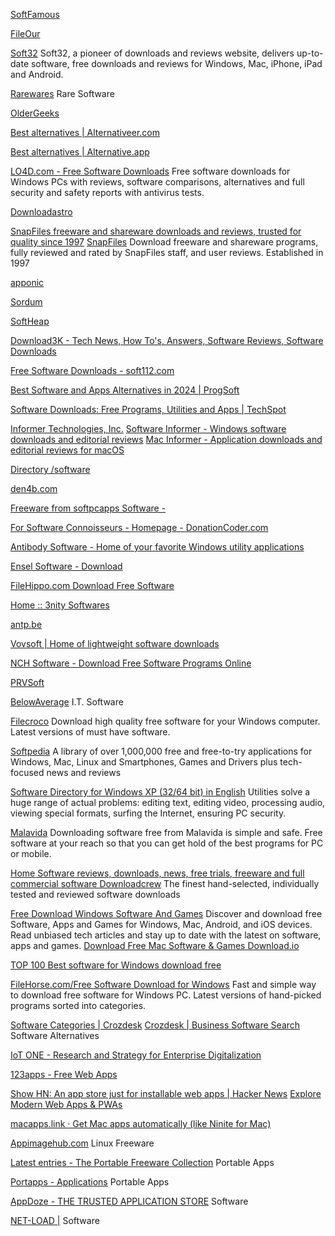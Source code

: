 
[SoftFamous](https://softfamous.com/)

[FileOur](https://www.fileour.com/)

[Soft32](https://www.soft32.com/)
Soft32, a pioneer of downloads and reviews website, delivers up-to-date software, free downloads and reviews for Windows, Mac, iPhone, iPad and Android.

[Rarewares](https://www.rarewares.org/)
Rare Software

[OlderGeeks](https://oldergeeks.com/)

[Best alternatives | Alternativeer.com](https://alternativeer.com/)

[Best alternatives | Alternative.app](https://alternative.app/)

[LO4D.com - Free Software Downloads](https://www.lo4d.com/)
Free software downloads for Windows PCs with reviews, software comparisons, alternatives and full security and safety reports with antivirus tests.

[Downloadastro](https://en.downloadastro.com/)

[SnapFiles freeware and shareware downloads and reviews, trusted for quality since 1997](https://www.snapfiles.com/)
[SnapFiles](https://www.snapfiles.com/freeware/)
Download freeware and shareware programs, fully reviewed and rated by SnapFiles staff, and user reviews. Established in 1997

[apponic](https://www.apponic.com/)

[Sordum](https://www.sordum.org/)

[SoftHeap](https://www.softheap.com/)

[Download3K - Tech News, How To's, Answers, Software Reviews, Software Downloads](https://www.download3k.com/)

[Free Software Downloads - soft112.com](https://www.soft112.com/)

[Best Software and Apps Alternatives in 2024 | ProgSoft](https://progsoft.net/)

[Software Downloads: Free Programs, Utilities and Apps | TechSpot](https://www.techspot.com/downloads/)

[Informer Technologies, Inc.](https://www.informer.com/)
[Software Informer - Windows software downloads and editorial reviews](https://software.informer.com/)
[Mac Informer - Application downloads and editorial reviews for macOS](https://macdownload.informer.com/)

[Directory /software](https://www.skytopia.com/software/)

[den4b.com](https://www.den4b.com/)

[Freeware from softpcapps Software -](https://www.4dots-software.com/free-software/)

[For Software Connoisseurs - Homepage - DonationCoder.com](https://www.donationcoder.com/)

[Antibody Software - Home of your favorite Windows utility applications](https://antibody-software.com/)

[Ensel Software - Download](https://enselsoftware.com/download01.html)

[FileHippo.com Download Free Software](http://filehippo.com/)

[Home :: 3nity Softwares](https://3nitysoftwares.com/index.php/en)

[antp.be](https://www.antp.be/)

[Vovsoft | Home of lightweight software downloads](https://vovsoft.com/)

[NCH Software - Download Free Software Programs Online](https://www.nchsoftware.com/)

[PRVSoft](https://www.prvsoft.com/)

[BelowAverage](https://belowaverage.org/)
I.T. Software

[Filecroco](https://www.filecroco.com)
Download high quality free software for your Windows computer. Latest versions of must have software.

[Softpedia](https://www.softpedia.com)
A library of over 1,000,000 free and free-to-try applications for Windows, Mac, Linux and Smartphones, Games and Drivers plus tech-focused news and reviews

[Software Directory for Windows XP (32/64 bit) in English](https://allxpsoft.com/)
Utilities solve a huge range of actual problems: editing text, editing video, processing audio, viewing special formats, surfing the Internet, ensuring PC security.

[Malavida](https://www.malavida.com/en/windows)
Downloading software free from Malavida is simple and safe. Free software at your reach so that you can get hold of the best programs for PC or mobile.

[Home Software reviews, downloads, news, free trials, freeware and full commercial software Downloadcrew](https://www.downloadcrew.com)
The finest hand-selected, individually tested and reviewed software downloads

[Free Download Windows Software And Games](https://www.download.io)
Discover and download free Software, Apps and Games for Windows, Mac, Android, and iOS devices. Read unbiased tech articles and stay up to date with the latest on software, apps and games.
[Download Free Mac Software & Games Download.io](https://www.download.io/mac/)

[TOP 100 Best software for Windows download free](https://soft.mydiv.org/win/top100.html)

[FileHorse.com/Free Software Download for Windows](https://www.filehorse.com)
Fast and simple way to download free software for Windows PC. Latest versions of hand-picked programs sorted into categories.

[Software Categories | Crozdesk](https://crozdesk.com/browse)
[Crozdesk | Business Software Search](https://crozdesk.com/)
Software Alternatives

[IoT ONE - Research and Strategy for Enterprise Digitalization](https://www.iotone.com/)

[123apps - Free Web Apps](https://123apps.com/)

[Show HN: An app store just for installable web apps | Hacker News](https://news.ycombinator.com/item?id=37782513)
[Explore Modern Web Apps & PWAs](https://store.app/)

[macapps.link · Get Mac apps automatically (like Ninite for Mac)](https://macapps.link/)

[Appimagehub.com](https://www.appimagehub.com/)
Linux Freeware

[Latest entries - The Portable Freeware Collection](https://www.portablefreeware.com/)
Portable Apps

[Portapps - Applications](https://portapps.io/apps/)
Portable Apps

[AppDoze - THE TRUSTED APPLICATION STORE](https://appdoze.com/)
Software

[NET-LOAD |](https://net-load.com/)
Software
